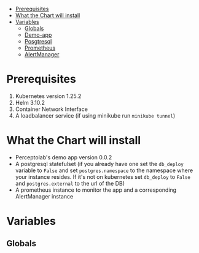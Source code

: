 - [Prerequisites](#prerequisites)
- [What the Chart will install](#what-the-chart-will-install)
- [Variables](#variables)
  - [Globals](#globals)
  - [Demo-app](#demo-app)
  - [Posgtresql](#posgtresql)
  - [Prometheus](#prometheus)
  - [AlertManager](#alertmanager)


# Prerequisites

1. Kubernetes version 1.25.2
2. Helm 3.10.2
3. Container Network Interface
4. A loadbalancer service (if using minikube run `minikube tunnel`)

# What the Chart will install

- Perceptolab's demo app version 0.0.2
- A postgresql statefulset (if you already have one set the `db_deploy` variable to `False` and set `postgres.namespace` to the namespace where your instance resides. If it's not on kubernetes set `db_deploy` to `False` and `postgres.external` to the url of the DB)
- A prometheus instance to monitor the app and a corresponding AlertManager instance 

# Variables

## Globals



